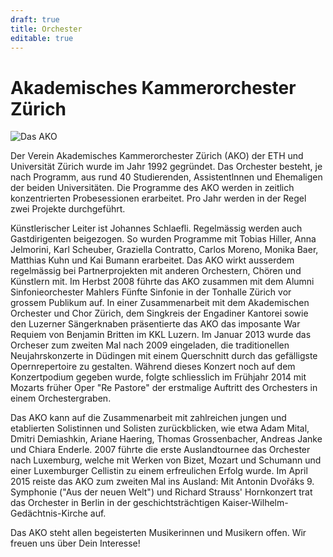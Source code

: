 ```yaml
---
draft: true
title: Orchester
editable: true
---
```

# Akademisches Kammerorchester Zürich

![Das AKO](/images/ako-2010.jpg)

Der Verein Akademisches Kammerorchester Zürich (AKO) der ETH und Universität Zürich wurde im Jahr 1992 gegründet. Das Orchester besteht, je nach Programm, aus rund 40 Studierenden, Assistentlnnen und Ehemaligen der beiden Universitäten. Die Programme des AKO werden in zeitlich konzentrierten Probesessionen erarbeitet. Pro Jahr werden in der Regel zwei Projekte durchgeführt.

Künstlerischer Leiter ist Johannes Schlaefli. Regelmässig werden auch Gastdirigenten beigezogen. So wurden Programme mit Tobias Hiller, Anna Jelmorini, Karl Scheuber, Graziella Contratto, Carlos Moreno, Monika Baer, Matthias Kuhn und Kai Bumann erarbeitet. Das AKO wirkt ausserdem regelmässig bei Partnerprojekten mit anderen Orchestern, Chören und Künstlern mit. Im Herbst 2008 führte das AKO zusammen mit dem Alumni Sinfonieorchester Mahlers Fünfte Sinfonie in der Tonhalle Zürich vor grossem Publikum auf. In einer Zusammenarbeit mit dem Akademischen Orchester und Chor Zürich, dem Singkreis der Engadiner Kantorei sowie den Luzerner Sängerknaben präsentierte das AKO das imposante War Requiem von Benjamin Britten im KKL Luzern. Im Januar 2013 wurde das Orcheser zum zweiten Mal nach 2009 eingeladen, die traditionellen Neujahrskonzerte in Düdingen mit einem Querschnitt durch das gefälligste Opernrepertoire zu gestalten. Während dieses Konzert noch auf dem Konzertpodium gegeben wurde, folgte schliesslich im Frühjahr 2014 mit Mozarts früher Oper "Re Pastore" der erstmalige Auftritt des Orchesters in einem Orchestergraben.

Das AKO kann auf die Zusammenarbeit mit zahlreichen jungen und etablierten Solistinnen und Solisten zurückblicken, wie etwa Adam Mital, Dmitri Demiashkin, Ariane Haering, Thomas Grossenbacher, Andreas Janke und Chiara Enderle. 2007 führte die erste Auslandtournee das Orchester nach Luxemburg, welche mit Werken von Bizet, Mozart und Schumann und einer Luxemburger Cellistin zu einem erfreulichen Erfolg wurde. Im April 2015 reiste das AKO zum zweiten Mal ins Ausland: Mit Antonin Dvořáks 9. Symphonie ("Aus der neuen Welt") und Richard Strauss' Hornkonzert trat das Orchester in Berlin in der geschichtsträchtigen Kaiser-Wilhelm-Gedächtnis-Kirche auf.

Das AKO steht allen begeisterten Musikerinnen und Musikern offen. Wir freuen uns über Dein Interesse!
